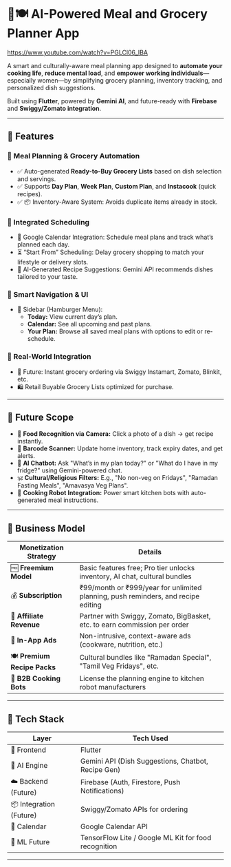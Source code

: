 # 🧠🍽️ AI-Powered Meal and Grocery Planner App

https://www.youtube.com/watch?v=PGLCl06_IBA

A smart and culturally-aware meal planning app designed to **automate your cooking life**, **reduce mental load**, and **empower working individuals**—especially women—by simplifying grocery planning, inventory tracking, and personalized dish suggestions.

Built using **Flutter**, powered by **Gemini AI**, and future-ready with **Firebase** and **Swiggy/Zomato integration**.

---

## 🚀 Features

### 🧾 Meal Planning & Grocery Automation
- ✅ Auto-generated **Ready-to-Buy Grocery Lists** based on dish selection and servings.
- ✅ Supports **Day Plan**, **Week Plan**, **Custom Plan**, and **Instacook** (quick recipes).
- ✅ 📦 Inventory-Aware System: Avoids duplicate items already in stock.

### 📅 Integrated Scheduling
- 🔗 Google Calendar Integration: Schedule meal plans and track what’s planned each day.
- ⏳ “Start From” Scheduling: Delay grocery shopping to match your lifestyle or delivery slots.
- 🧠 AI-Generated Recipe Suggestions: Gemini API recommends dishes tailored to your taste.

### 📲 Smart Navigation & UI
- 🍔 Sidebar (Hamburger Menu):  
  - **Today:** View current day’s plan.  
  - **Calendar:** See all upcoming and past plans.  
  - **Your Plan:** Browse all saved meal plans with options to edit or re-schedule.  

### 🛒 Real-World Integration
- 🔗 Future: Instant grocery ordering via Swiggy Instamart, Zomato, Blinkit, etc.
- 🛍️ Retail Buyable Grocery Lists optimized for purchase.

---

## 🔮 Future Scope

- 📸 **Food Recognition via Camera:** Click a photo of a dish → get recipe instantly.
- 🛒 **Barcode Scanner:** Update home inventory, track expiry dates, and get alerts.
- 🤖 **AI Chatbot:** Ask "What’s in my plan today?" or "What do I have in my fridge?" using Gemini-powered chat.
- 🕉️ **Cultural/Religious Filters:** E.g., "No non-veg on Fridays", "Ramadan Fasting Meals", "Amavasya Veg Plans".
- 🦾 **Cooking Robot Integration:** Power smart kitchen bots with auto-generated meal instructions.

---

## 💼 Business Model

| Monetization Strategy | Details |
|-----------------------|---------|
| 🆓 **Freemium Model** | Basic features free; Pro tier unlocks inventory, AI chat, cultural bundles |
| 💰 **Subscription** | ₹99/month or ₹999/year for unlimited planning, push reminders, and recipe editing |
| 🤝 **Affiliate Revenue** | Partner with Swiggy, Zomato, BigBasket, etc. to earn commission per order |
| 📢 **In-App Ads** | Non-intrusive, context-aware ads (cookware, nutrition, etc.) |
| 🍽️ **Premium Recipe Packs** | Cultural bundles like "Ramadan Special", "Tamil Veg Fridays", etc. |
| 🧠 **B2B Cooking Bots** | License the planning engine to kitchen robot manufacturers |

---

## 🧱 Tech Stack

| Layer         | Tech Used |
|---------------|-----------|
| 📱 Frontend    | Flutter |
| 🧠 AI Engine   | Gemini API (Dish Suggestions, Chatbot, Recipe Gen) |
| ☁️ Backend (Future) | Firebase (Auth, Firestore, Push Notifications) |
| 📦 Integration (Future) | Swiggy/Zomato APIs for ordering |
| 📅 Calendar    | Google Calendar API |
| 🧪 ML Future   | TensorFlow Lite / Google ML Kit for food recognition |

---
